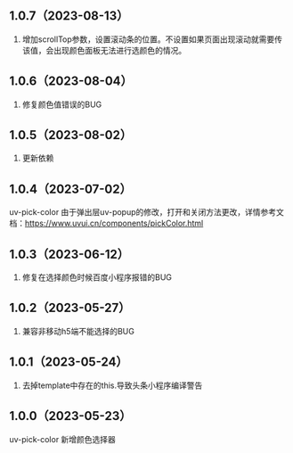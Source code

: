 ## 1.0.7（2023-08-13）
1. 增加scrollTop参数，设置滚动条的位置。不设置如果页面出现滚动就需要传该值，会出现颜色面板无法进行选颜色的情况。
## 1.0.6（2023-08-04）
1. 修复颜色值错误的BUG
## 1.0.5（2023-08-02）
1. 更新依赖
## 1.0.4（2023-07-02）
uv-pick-color  由于弹出层uv-popup的修改，打开和关闭方法更改，详情参考文档：https://www.uvui.cn/components/pickColor.html
## 1.0.3（2023-06-12）
1. 修复在选择颜色时候百度小程序报错的BUG
## 1.0.2（2023-05-27）
1. 兼容非移动h5端不能选择的BUG
## 1.0.1（2023-05-24）
1.  去掉template中存在的this.导致头条小程序编译警告
## 1.0.0（2023-05-23）
uv-pick-color 新增颜色选择器
